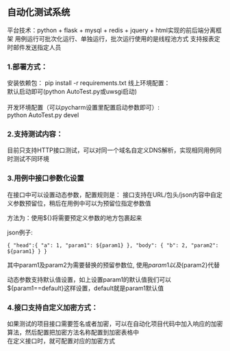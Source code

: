 ## 自动化测试系统
平台技术：python + flask + mysql + redis + jquery + html实现的前后端分离框架
用例运行可批次化运行、单独运行，批次运行使用的是线程池方式
支持报表定时邮件发送指定人员
### 1.部署方式：
  安装依赖包： pip install -r requirements.txt
  线上环境配置：
  <br>
  默认启动即可(python AutoTest.py或uwsgi启动)
  <br>
  <br>
  开发环境配置（可以pycharm设置里配置启动参数即可）:
  <br>
  python AutoTest.py devel
  
### 2.支持测试内容：
目前只支持HTTP接口测试，可以对同一个域名自定义DNS解析，实现相同用例同时测试不同环境

### 3.用例中接口参数化设置

在接口中可以设置动态参数，配置规则是：
接口支持在URL/包头/json内容中自定义参数预留位，稍后在用例中可以为预留位指定参数值

方法为：使用${}将需要预定义参数的地方包裹起来

json例子:

```
{ "head":{ "a": 1, "param1": ${param1} }, "body": { "b": 2, "param2": ${param1} } }
```

其中param1及param2为需要替换的预留参数位, 使用${param1}以及${param2}代替

动态参数支持默认值设置，如上设置param1的默认值我们可以${param1==default}这样设置，default就是param1默认值

### 4.接口支持自定义加密方式：
 如果测试的项目接口需要签名或者加密，可以在自动化项目代码中加入响应的加密算法，然后配置把加密方法名称配置到加密表格中<br/>
 在定义接口时，就可配置对应的加密方式




